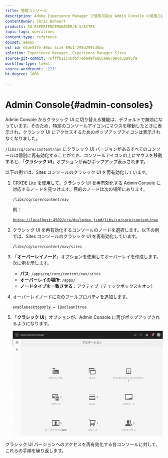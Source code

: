 ```yaml
---
title: 管理コンソール
description: Adobe Experience Manager で使用可能な Admin Console の使用方法について説明します。
contentOwner: Chris Bohnert
products: SG_EXPERIENCEMANAGER/6.5/SITES
topic-tags: operations
content-type: reference
docset: aem65
exl-id: d4de517e-50bc-4ca5-89b1-295d259fd5bb
solution: Experience Manager, Experience Manager Sites
source-git-commit: 76fffb11c56dbf7ebee9f6805ae0799cd32985fe
workflow-type: tm+mt
source-wordcount: '221'
ht-degree: 100%

---
```



# Admin Console{#admin-consoles}

Admin Console からクラシック UI に切り替える機能は、デフォルトで無効になっています。そのため、特定のコンソールアイコンにマウスを移動したときに表示され、クラシック UI にアクセスするためのポップアップアイコンは表示されなくなりました。

`/libs/cq/core/content/nav` にクラシック UI バージョンがあるすべてのコンソールは個別に再有効化することができ、コンソールアイコンの上にマウスを移動すると、「**クラシック UI**」オプションが再びポップアップ表示されます。

以下の例では、Sites コンソールのクラシック UI を再有効化しています。

1. CRXDE Lite を使用して、クラシック UI を再有効化する Admin Console に対応するノードを見つけます。目的のノードは次の場所にあります。

   `/libs/cq/core/content/nav`

   例：

   [`https://localhost:4502/crx/de/index.jsp#/libs/cq/core/content/nav`](https://localhost:4502/crx/de/index.jsp#/libs/cq/core/content/nav)

1. クラシック UI を再有効化するコンソールのノードを選択します。以下の例では、Sites コンソールのクラシック UI を再有効化しています。

   `/libs/cq/core/content/nav/sites`

1. 「**オーバーレイノード**」オプションを使用してオーバーレイを作成します。次に例を示します。

   * **パス**: `/apps/cq/core/content/nav/sites`
   * **オーバーレイの場所**: `/apps/`
   * **ノードタイプを一致させる**：アクティブ（チェックボックスをオン）

1. オーバーレイノードに次のブールプロパティを追加します。

   `enableDesktopOnly = {Boolean}true`

1. 「**クラシック UI**」オプションが、Admin Console に再びポップアップされるようになります。

   ![クラシック UI ポップオーバーオプション](assets/syui-01-2019-02-27-15-16-55.png)

クラシック UI バージョンへのアクセスを再有効化する各コンソールに対して、これらの手順を繰り返します。
